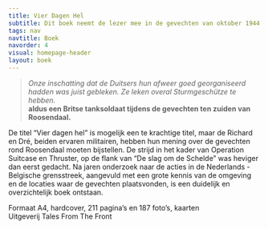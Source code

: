 ```yaml
---
title: Vier Dagen Hel
subtitle: Dit boek neemt de lezer mee in de gevechten van oktober 1944 in de driehoek Roosendaal - Essen - Wouw.
tags: nav
navtitle: Boek
navorder: 4
visual: homepage-header
layout: boek
---
```


>*Onze inschatting dat de Duitsers hun afweer goed georganiseerd hadden was juist gebleken. Ze leken overal Sturmgeschütze te hebben.*  
**aldus een Britse tanksoldaat tijdens de gevechten ten zuiden van Roosendaal.**

De titel “Vier dagen hel” is mogelijk een te krachtige titel, maar de Richard en Dré, beiden ervaren militairen, hebben hun mening over de gevechten rond Roosendaal moeten bijstellen. De strijd in het kader van Operation Suitcase en Thruster, op de flank van “De slag om de Schelde” was heviger dan eerst gedacht. Na jaren onderzoek naar de acties in de Nederlands - Belgische grensstreek, aangevuld met een grote kennis van de omgeving en de locaties waar de gevechten plaatsvonden, is een duidelijk en overzichtelijk boek ontstaan.

Formaat A4, hardcover, 211 pagina’s en 187 foto’s, kaarten  
Uitgeverij Tales From The Front
